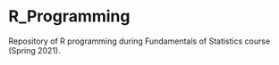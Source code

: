 # R_Programming
Repository of R programming during Fundamentals of Statistics course (Spring 2021).
